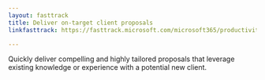 ```yaml
---
layout: fasttrack
title: Deliver on-target client proposals
linkfasttrack: https://fasttrack.microsoft.com/microsoft365/productivitylibrary/Deliver-ontarget-client-proposals 

---
```

Quickly deliver compelling and highly tailored proposals that leverage existing knowledge or experience with a potential new client.